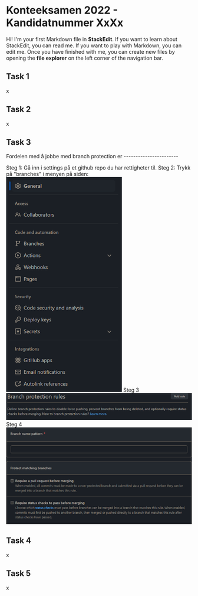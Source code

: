 # Konteeksamen 2022 - Kandidatnummer XxXx

Hi! I'm your first Markdown file in **StackEdit**. If you want to learn about StackEdit, you can read me. If you want to play with Markdown, you can edit me. Once you have finished with me, you can create new files by opening the **file explorer** on the left corner of the navigation bar.

## Task 1

x

## Task 2

x

## Task 3

Fordelen med å jobbe med branch protection er -----------------------

Steg 1: Gå inn i settings på et github repo du har rettigheter til.
Steg 2: Trykk på "branches" i menyen på siden:
![steg 2](screenshots/steg2.png)
Steg 3
![steg 3](screenshots/steg3.png)
Steg 4
![steg 4](screenshots/steg4.png)

## Task 4

x

## Task 5

x
